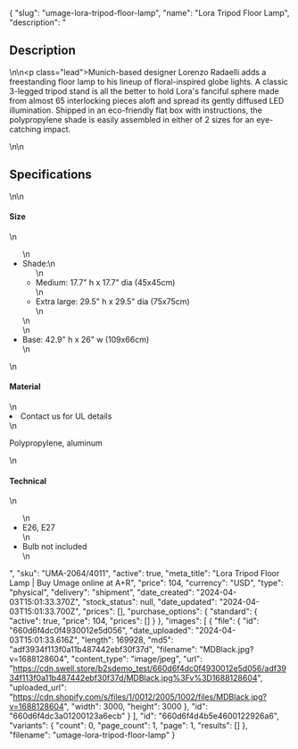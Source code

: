 {
  "slug": "umage-lora-tripod-floor-lamp",
  "name": "Lora Tripod Floor Lamp",
  "description": "<h2>Description</h2>\n<!-- split -->\n<p class=\"lead\">Munich-based designer Lorenzo Radaelli adds a freestanding floor lamp to his lineup of floral-inspired globe lights. A classic 3-legged tripod stand is all the better to hold Lora's fanciful sphere made from almost 65 interlocking pieces aloft and spread its gently diffused LED illumination. Shipped in an eco-friendly flat box with instructions, the polypropylene shade is easily assembled in either of 2 sizes for an eye-catching impact. </p>\n<!-- split -->\n<h2>Specifications</h2>\n<!-- split -->\n<h4>Size</h4>\n<ul>\n<li>Shade:\n<ul>\n<li>Medium: 17.7\" h x 17.7\" dia (45x45cm)</li>\n<li>Extra large: 29.5\" h x 29.5\" dia (75x75cm)</li>\n</ul>\n</li>\n<li>Base: 42.9\" h x 26\" w (109x66cm)</li>\n</ul>\n<h4>Material</h4>\n<li>Contact us for UL details</li>\n<p>Polypropylene, aluminum</p>\n<h4>Technical</h4>\n<ul>\n<li>E26, E27</li>\n<li>Bulb not included</li>\n</ul>",
  "sku": "UMA-2064/4011",
  "active": true,
  "meta_title": "Lora Tripod Floor Lamp | Buy Umage online at A+R",
  "price": 104,
  "currency": "USD",
  "type": "physical",
  "delivery": "shipment",
  "date_created": "2024-04-03T15:01:33.370Z",
  "stock_status": null,
  "date_updated": "2024-04-03T15:01:33.700Z",
  "prices": [],
  "purchase_options": {
    "standard": {
      "active": true,
      "price": 104,
      "prices": []
    }
  },
  "images": [
    {
      "file": {
        "id": "660d6f4dc0f4930012e5d056",
        "date_uploaded": "2024-04-03T15:01:33.616Z",
        "length": 169928,
        "md5": "adf3934f113f0a11b487442ebf30f37d",
        "filename": "MDBlack.jpg?v=1688128604",
        "content_type": "image/jpeg",
        "url": "https://cdn.swell.store/b2sdemo_test/660d6f4dc0f4930012e5d056/adf3934f113f0a11b487442ebf30f37d/MDBlack.jpg%3Fv%3D1688128604",
        "uploaded_url": "https://cdn.shopify.com/s/files/1/0012/2005/1002/files/MDBlack.jpg?v=1688128604",
        "width": 3000,
        "height": 3000
      },
      "id": "660d6f4dc3a01200123a6ecb"
    }
  ],
  "id": "660d6f4d4b5e4600122926a6",
  "variants": {
    "count": 0,
    "page_count": 1,
    "page": 1,
    "results": []
  },
  "filename": "umage-lora-tripod-floor-lamp"
}